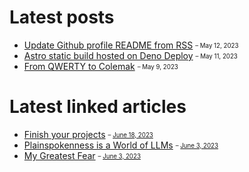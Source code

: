 # Latest posts

- [Update Github profile README from RSS](https://appjeniksaan.nl/posts/update-github-profile-readme-from-rss/)
  <sub><sup>– May 12, 2023</sup></sub>
- [Astro static build hosted on Deno Deploy](https://appjeniksaan.nl/posts/astro-static-build-hosted-on-deno-deploy/)
  <sub><sup>– May 11, 2023</sup></sub>
- [From QWERTY to Colemak](https://appjeniksaan.nl/posts/colemak/)
  <sub><sup>– May 9, 2023</sup></sub>

# Latest linked articles

- [Finish your projects](https://github.com/readme/guides/finish-your-projects)
  <sub><sup>–
  [June 18, 2023](https://appjeniksaan.nl/linked/finish-your-projects/)</sup></sub>
- [Plainspokenness is a World of LLMs](https://boz.com/articles/be-plainspoken)
  <sub><sup>–
  [June 3, 2023](https://appjeniksaan.nl/linked/plainspoken/)</sup></sub>
- [My Greatest Fear](https://www.smileykeith.com/2012/12/12/the-fear-of-shipping/)
  <sub><sup>– [June 3, 2023](https://appjeniksaan.nl/linked/fear/)</sup></sub>
